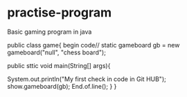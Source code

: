 # practise-program
Basic gaming program in java

public class game{
begin code//
static gameboard gb = new gameboard("null", "chess board");

public sttic void main(String[] args){

System.out.println("My first check in code in Git HUB");
show.gameboard(gb);
End.of.line();
}
}
